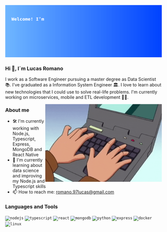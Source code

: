 <img src="https://raw.githubusercontent.com/lromano97/lromano97/main/banner-lromano97.gif" alt="Banner lromano97" title=""/>

### Hi 👋, I´m Lucas Romano

I work as a Software Engineer pursuing a master degree as Data Scientist 📚. I've graduated as a Information System Engineer 🏛. I love to learn about new technologies that I could use to solve real-life problems. I'm currently working on microservices, mobile and ETL development 👨‍💻.


<img align="right" height="250" width="375" alt="" src="https://raw.githubusercontent.com/lromano97/lromano97/main/typing.gif" />

 
### About me
- 🛠 I'm currently working with Node.js, Typescript, Express, MongoDB and React Native
- 🚀 I'm currently learning about data science and improving my Node.js and Typescript skills
- 📫 How to reach me: romano.97lucas@gmail.com

### Languages and Tools
<code><img height="27" src="https://devicon.dev/devicon.git/icons/nodejs/nodejs-original.svg" alt="nodejs"></code>
<code><img height="27" src="https://devicon.dev/devicon.git/icons/typescript/typescript-original.svg" alt="typescript"></code>
<code><img height="27" src="https://devicon.dev/devicon.git/icons/react/react-original.svg" alt="react"></code>
<code><img height="27" src="https://devicon.dev/devicon.git/icons/mongodb/mongodb-original.svg" alt="mongodb"></code>
<code><img height="27" src="https://devicon.dev/devicon.git/icons/python/python-original.svg" alt="python"></code>
<code><img height="27" src="https://devicon.dev/devicon.git/icons/express/express-original.svg" alt="express"></code>
<code><img height="27" src="https://devicon.dev/devicon.git/icons/docker/docker-original.svg" alt="docker"></code>
<code><img height="27" src="https://devicon.dev/devicon.git/icons/linux/linux-original.svg" alt="linux"></code>

<!--
**lromano97/lromano97** is a ✨ _special_ ✨ repository because its `README.md` (this file) appears on your GitHub profile.

Here are some ideas to get you started:

- 🔭 I’m currently working on ...
- 🌱 I’m currently learning ...
- 👯 I’m looking to collaborate on ...
- 🤔 I’m looking for help with ...
- 💬 Ask me about ...
- 📫 How to reach me: ...
- 😄 Pronouns: ...
- ⚡ Fun fact: ...
-->
